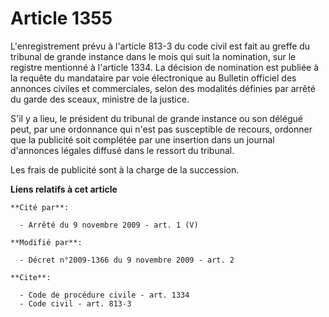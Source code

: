 # Article 1355

L'enregistrement prévu à l'article 813-3 du code civil est fait au greffe du tribunal de grande instance dans le mois qui
suit la nomination, sur le registre mentionné à l'article 1334. La décision de nomination est publiée à la requête du
mandataire par voie électronique au Bulletin officiel des annonces civiles et commerciales, selon des modalités définies par
arrêté du garde des sceaux, ministre de la justice.

S'il y a lieu, le président du tribunal de grande instance ou son délégué peut, par une ordonnance qui n'est pas susceptible
de recours, ordonner que la publicité soit complétée par une insertion dans un journal d'annonces légales diffusé dans le
ressort du tribunal. 

Les frais de publicité sont à la charge de la succession.

**Liens relatifs à cet article**

	**Cité par**:

	  - Arrêté du 9 novembre 2009 - art. 1 (V)

	**Modifié par**:

	  - Décret n°2009-1366 du 9 novembre 2009 - art. 2

	**Cite**:

	  - Code de procédure civile - art. 1334
	  - Code civil - art. 813-3
